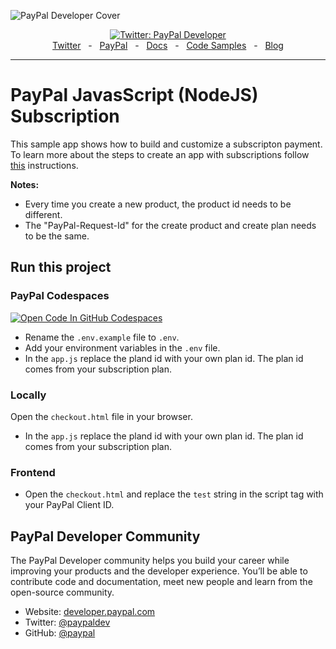 ![PayPal Developer Cover](https://github.com/paypaldev/.github/blob/main/pp-cover.png)

<div align="center">
  <a href="https://twitter.com/paypaldev" target="_blank">
    <img alt="Twitter: PayPal Developer" src="https://img.shields.io/twitter/follow/paypaldev?style=social" />
  </a>
  <br />
  <a href="https://twitter.com/paypaldev" target="_blank">Twitter</a>
    <span>&nbsp;&nbsp;-&nbsp;&nbsp;</span>
  <a href="https://www.paypal.com/us/home" target="_blank">PayPal</a>
    <span>&nbsp;&nbsp;-&nbsp;&nbsp;</span>
  <a href="https://developer.paypal.com/home" target="_blank">Docs</a>
    <span>&nbsp;&nbsp;-&nbsp;&nbsp;</span>
  <a href="https://github.com/paypaldev" target="_blank">Code Samples</a>
    <span>&nbsp;&nbsp;-&nbsp;&nbsp;</span>
  <a href="https://dev.to/paypaldeveloper" target="_blank">Blog</a>
  <br />
  <hr />
</div>

# PayPal JavasScript (NodeJS) Subscription

This sample app shows how to build and customize a subscripton payment. To learn more about the steps to create an app with subscriptions follow [this](https://developer.paypal.com/docs/subscriptions/) instructions.

**Notes:**

- Every time you create a new product, the product id needs to be different.
- The "PayPal-Request-Id" for the create product and create plan needs to be the same.

## Run this project

### PayPal Codespaces

[![Open Code In GitHub Codespaces](https://github.com/codespaces/badge.svg)](https://codespaces.new/paypaldev/PayPal-JavaScript-Subscription-Sample?devcontainer_path=.devcontainer%2Fdevcontainer.json)

- Rename the `.env.example` file to `.env`.
- Add your environment variables in the `.env` file.
- In the `app.js` replace the pland id with your own plan id. The plan id comes from your subscription plan.

### Locally

Open the `checkout.html` file in your browser.

- In the `app.js` replace the pland id with your own plan id. The plan id comes from your subscription plan.

### Frontend

- Open the `checkout.html` and replace the `test` string in the script tag with your PayPal Client ID.

## PayPal Developer Community

The PayPal Developer community helps you build your career while improving your products and the developer experience. You’ll be able to contribute code and documentation, meet new people and learn from the open-source community.

- Website: [developer.paypal.com](https://developer.paypal.com)
- Twitter: [@paypaldev](https://twitter.com/paypaldev)
- GitHub: [@paypal](https://github.com/paypal)
